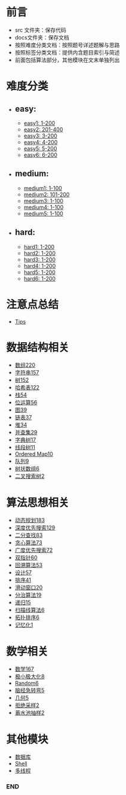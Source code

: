 # 前言
- src 文件夹：保存代码
- docs文件夹：保存文档
- 按照难度分类文档：按照题号详述题解与思路
- 按照标签分类文档：提供内含题目索引与简述
- 前面包括算法部分，其他模块在文末单独列出



# 难度分类
- ## easy: 
  - [easy1: 1-200](https://github.com/anliux/PracticePool/blob/master/LeetCode/docs/easy.md)
  - [easy2: 201-400](https://github.com/anliux/PracticePool/blob/master/LeetCode/docs/easy2.md)
  - [easy3: 3-200](https://github.com/anliux/PracticePool/blob/master/LeetCode/docs/easy.md)
  - [easy4: 4-200](https://github.com/anliux/PracticePool/blob/master/LeetCode/docs/easy.md)
  - [easy5: 5-200](https://github.com/anliux/PracticePool/blob/master/LeetCode/docs/easy.md)
  - [easy6: 6-200](https://github.com/anliux/PracticePool/blob/master/LeetCode/docs/easy.md)

- ## medium: 
  - [medium1: 1-100](https://github.com/anliux/PracticePool/blob/master/LeetCode/docs/medium.md)
  - [medium2: 101-200](https://github.com/anliux/PracticePool/blob/master/LeetCode/docs/medium2.md)
  - [medium3: 1-100](https://github.com/anliux/PracticePool/blob/master/LeetCode/docs/medium.md)
  - [medium4: 1-100](https://github.com/anliux/PracticePool/blob/master/LeetCode/docs/medium.md)
  - [medium5: 1-100](https://github.com/anliux/PracticePool/blob/master/LeetCode/docs/medium.md)

- ## hard: 
  - [hard1: 1-200](https://github.com/anliux/PracticePool/blob/master/LeetCode/docs/hard.md)
  - [hard2: 1-200](https://github.com/anliux/PracticePool/blob/master/LeetCode/docs/hard.md)
  - [hard3: 1-200](https://github.com/anliux/PracticePool/blob/master/LeetCode/docs/hard.md)
  - [hard4: 1-200](https://github.com/anliux/PracticePool/blob/master/LeetCode/docs/hard.md)
  - [hard5: 1-200](https://github.com/anliux/PracticePool/blob/master/LeetCode/docs/hard.md)
  - [hard6: 1-200](https://github.com/anliux/PracticePool/blob/master/LeetCode/docs/hard.md)



# 注意点总结
- [Tips](https://github.com/anliux/PracticePool/blob/master/LeetCode/docs/tips.md)



# 数据结构相关
- [数组220](https://github.com/anliux/PracticePool/blob/master/LeetCode/docs/Array.md)
- [字符串157](https://github.com/anliux/PracticePool/blob/master/LeetCode/docs/String.md)
- [树152](https://github.com/anliux/PracticePool/blob/master/LeetCode/docs/Tree.md)
- [哈希表122](https://github.com/anliux/PracticePool/blob/master/LeetCode/docs/Hash%20Table.md)
- [栈54](https://github.com/anliux/PracticePool/blob/master/LeetCode/docs/Stack.md)
- [位运算56](https://github.com/anliux/PracticePool/blob/master/LeetCode/docs/Bit%20Manipulation.md)
- [图39]()
- [链表37](https://github.com/anliux/PracticePool/blob/master/LeetCode/docs/Linked%20List.md)
- [堆34]()
- [并查集29]()
- [字典树17]()
- [线段树11]()
- [Ordered Map10]()
- [队列9]()
- [树状数组6]()
- [二叉搜索树2]()



# 算法思想相关
- [动态规划183](https://github.com/anliux/PracticePool/blob/master/LeetCode/docs/Dynamic%20Programming.md)
- [深度优先搜索129](https://github.com/anliux/PracticePool/blob/master/LeetCode/docs/Depth-first%20Search.md)
- [二分查找83](https://github.com/anliux/PracticePool/blob/master/LeetCode/docs/Binary%20Search.md)
- [贪心算法73](https://github.com/anliux/PracticePool/blob/master/LeetCode/docs/Greedy.md)
- [广度优先搜索72](https://github.com/anliux/PracticePool/blob/master/LeetCode/docs/Breadth-first%20Search.md)
- [双指针60](https://github.com/anliux/PracticePool/blob/master/LeetCode/docs/Two%20Pointers.md)
- [回溯算法53]()
- [设计57](https://github.com/anliux/PracticePool/blob/master/LeetCode/docs/Design.md)
- [排序41]()
- [滑动窗口20]()
- [分治算法19](https://github.com/anliux/PracticePool/blob/master/LeetCode/docs/Divide%20and%20Conquer.md)
- [递归15]()
- [扫描线算法6]()
- [拓扑排序6]()
- [记忆化1]()



# 数学相关
- [数学167](https://github.com/anliux/PracticePool/blob/master/LeetCode/docs/Math.md)
- [极小极大化8]()
- [Random6]()
- [脑经急转弯5]()
- [几何5]()
- [拒绝采样2]()
- [蓄水池抽样2]()



# 其他模块
- [数据库]()
- [Shell]()
- [多线程]()



### END
